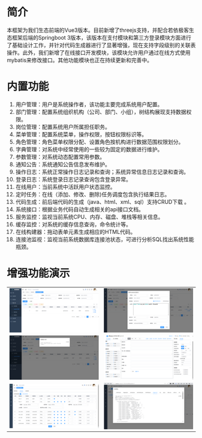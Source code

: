 # 简介

本框架为我们生态前端的Vue3版本。目前新增了threejs支持，并配合若依极客生态框架后端的Springboot 3版本，该版本在支付模块和第三方登录模块方面进行了基础设计工作，并针对代码生成器进行了显著增强，现在支持字段级别的关联表操作。此外，我们新增了在线接口开发模块，该模块允许用户通过在线方式使用mybatis来修改接口。其他功能模块也正在持续更新和完善中。

# 内置功能

1. 用户管理：用户是系统操作者，该功能主要完成系统用户配置。
2. 部门管理：配置系统组织机构（公司、部门、小组），树结构展现支持数据权限。
3. 岗位管理：配置系统用户所属担任职务。
4. 菜单管理：配置系统菜单，操作权限，按钮权限标识等。
5. 角色管理：角色菜单权限分配、设置角色按机构进行数据范围权限划分。
6. 字典管理：对系统中经常使用的一些较为固定的数据进行维护。
7. 参数管理：对系统动态配置常用参数。
8. 通知公告：系统通知公告信息发布维护。
9. 操作日志：系统正常操作日志记录和查询；系统异常信息日志记录和查询。
10. 登录日志：系统登录日志记录查询包含登录异常。
11. 在线用户：当前系统中活跃用户状态监控。
12. 定时任务：在线（添加、修改、删除)任务调度包含执行结果日志。
13. 代码生成：前后端代码的生成（java、html、xml、sql）支持CRUD下载 。
14. 系统接口：根据业务代码自动生成相关的api接口文档。
15. 服务监控：监视当前系统CPU、内存、磁盘、堆栈等相关信息。
16. 缓存监控：对系统的缓存信息查询，命令统计等。
17. 在线构建器：拖动表单元素生成相应的HTML代码。
18. 连接池监视：监视当前系统数据库连接池状态，可进行分析SQL找出系统性能瓶颈。

# 增强功能演示

<table>
    <tr>
        <td><img src="./image/online-mb-list.png"/></td>
        <td><img src="./image/online-mb-edit.png"/></td>
    </tr>
    <tr>
        <td><img src="./image/online-mb-code.png"/></td>
        <td><img src="./image/form-edit.png"/></td>
    </tr>
    <tr>
        <td><img src="./image/code-edit.png"/></td>
        <td><img src="./image/code-show.png"/></td>
    </tr>
</table>
